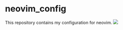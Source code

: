 # neovim_config
This repository contains my configuration for neovim.
![](![](https://github.com/Zihua-Liu/neovim_config/blob/master/neovim.jpg))
